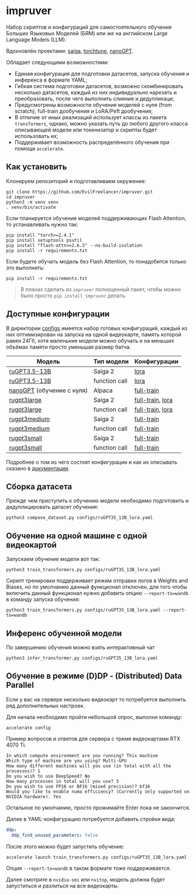 # impruver

Набор скриптов и конфигураций для самостоятельного обучения Больших Языковых Моделей (БЯМ) или же на английском Large
Language Models (LLM).

Вдохновлён проектами: [saiga](https://github.com/IlyaGusev/saiga),
[torchtune](https://github.com/pytorch/torchtune),
[nanoGPT](https://github.com/karpathy/nanoGPT).

Обладает следующими возможностями:

- Единая конфигурация для подготовки датасетов, запуска обучения и инференса в формате YAML;
- Гибкая система подготовки датасетов, возможно скомбинировать несколько датасетов, каждый из них индивидуально нарезать
  и преобразовать, после чего выполнить слияние и дедупликаци;
- Предусмотрены возможности обучения моделей с нуля (from scratch), full-train дообучения и LoRA/Peft дообучения;
- В отличие от иных реализаций использует классы из пакета `transformers`, однако, можно указать путь до любого другого
  класса описывающей модели или токенизатор и скрипты будет использовать их;
- Поддерживает возможность распределённого обучения при помощи `accelerate`.

## Как установить

Клонируем репозиторий и подготавливаем окружение:

```shell
git clone https://github.com/EvilFreelancer/impruver.git
cd impruver
python3 -m venv venv
. venv/bin/activate
```

Если планируется обучение моделей поддерживающих Flash Attention, то устанавливать нужно так:

```shell
pip install "torch>=2.4.1"
pip install setuptools psutil
pip install "flash-attn>=2.6.3" --no-build-isolation
pip install -r requirements.txt
```

Если будете обучать модель без Flash Attention, то понадобится только это выполнить:

```shell
pip install -r requirements.txt
```

> В планах сделать из `impruver` полноценный пакет, чтобы можно было просто `pip install impruver` делать.

## Доступные конфигурации

В директории [configs](/configs) имеется набор готовых конфигураций, каждый из них оптимизирован на запуска на одной
видеокарте, память которой равен 24Гб, хотя маленькие модели можно обучать и на меньших объёмах памяти просто
уменьшая размер батча.

| Модель                                                                       | Тип модели    | Конфигурации                                                                               |
|------------------------------------------------------------------------------|---------------|--------------------------------------------------------------------------------------------|
| [ruGPT3.5-13B](https://huggingface.co/ai-forever/ruGPT-3.5-13B)              | Saiga 2       | [lora](/configs/ruGPT35_13B_lora.yml)                                                      |
| [ruGPT3.5-13B](https://huggingface.co/ai-forever/ruGPT-3.5-13B)              | function call | [lora](/configs/ruGPT35_13B_fc_lora.yml)                                                   |
| [nanoGPT](https://github.com/karpathy/nanoGPT) (обучение с нуля)             | Alpaca        | [full-train](/configs/nanoGPT_full.yaml)                                                   |
| [rugpt3large](https://huggingface.co/ai-forever/rugpt3large_based_on_gpt2)   | Saiga 2       | [full-train](/configs/rugpt3large_full.yaml), [lora](/configs/rugpt3large_lora.yaml)       |
| [rugpt3large](https://huggingface.co/ai-forever/rugpt3large_based_on_gpt2)   | function call | [full-train](/configs/rugpt3large_fc_full.yaml), [lora](/configs/rugpt3large_fc_lora.yaml) |
| [rugpt3medium](https://huggingface.co/ai-forever/rugpt3medium_based_on_gpt2) | Saiga 2       | [full-train](/configs/rugpt3medium_full.yaml)                                              |
| [rugpt3medium](https://huggingface.co/ai-forever/rugpt3medium_based_on_gpt2) | function call | [full-train](/configs/rugpt3medium_fc_full.yaml)                                           |
| [rugpt3small](https://huggingface.co/ai-forever/rugpt3small_based_on_gpt2)   | Saiga 2       | [full-train](/configs/rugpt3small_full.yaml)                                               |
| [rugpt3small](https://huggingface.co/ai-forever/rugpt3small_based_on_gpt2)   | function call | [full-train](/configs/rugpt3small_fc_full.yaml)                                            |

Подробнее о том из чего состоят конфигурации и как их описывать сказано в [документации](/docs/configuration.md).

## Сборка датасета

Прежде чем приступить к обучению модели необходимо подготовить и дедуплицировать датасет обучения:

```shell
python3 compose_dataset.py configs/ruGPT35_13B_lora.yaml
```

## Обучение на одной машине с одной видеокартой

Запускаем обучение модели вот так:

```shell
python3 train_transformers.py configs/ruGPT35_13B_lora.yaml
```

Скрипт тренировки поддерживает режим отправки логов в Weights and Biases, но по умолчанию данный функционал отключен,
для того чтобы включить данный функционал нужно добавить опцию `--report-to=wandb`  в команду запуска обучения:

```shell
python3 train_transformers.py configs/ruGPT35_13B_lora.yaml --report-to=wandb
```

## Инференс обученной модели

По завершению обучения можно взять интерактивный чат

```shell
python3 infer_transformer.py configs/ruGPT35_13B_lora.yaml
```

## Обучение в режиме (D)DP - (Distributed) Data Parallel

Если у вас на сервере несколько видеокарт то потребуется выполнить ряд дополнительных настроек.

Для начала необходимо пройти небольшой опрос, выполни команду:

```shell
accelerate config
```

Пример вопросов и ответов для сервера с тремя видеокартами RTX 4070 Ti.

```
In which compute environment are you running? This machine
Which type of machine are you using? Multi-GPU
How many different machines will you use (in total with all the processes)? 1
Do you wish to use DeepSpeed? No
How many processes in total will you use? 3
Do you wish to use FP16 or BF16 (mixed precision)? bf16
Would you like to enable numa efficiency? (Currently only supported on NVIDIA hardware). Yes
```

Остальное по умолчанию, просто прожимайте Enter пока не закончится.

Далее в YAML-конфигурацию потребуется добавить стройки вида:

```yaml
ddp:
  ddp_find_unused_parameters: false
```

После этого можно будет запустить обучение:

```shell
accelerate launch train_transformers.py configs/ruGPT35_13B_lora.yaml
```

Опция `--report-to=wandb` в таком формате тоже поддерживается.

Далее смотрите в `nvidia-smi` или `nvitop`, модель должна будет запуститься и разлиться на все видеокарты.

